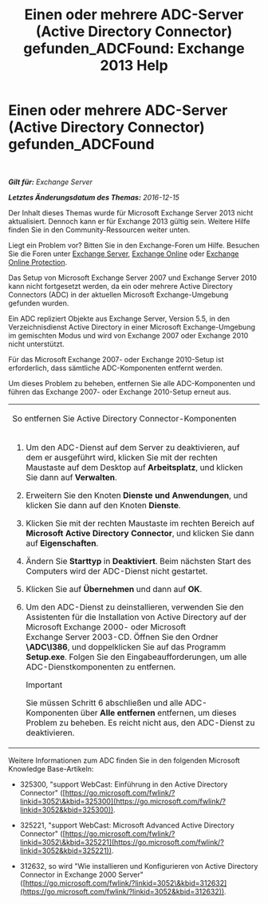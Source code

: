 ﻿---
title: 'Einen oder mehrere ADC-Server (Active Directory Connector) gefunden_ADCFound: Exchange 2013 Help'
TOCTitle: Einen oder mehrere ADC-Server (Active Directory Connector) gefunden_ADCFound
ms:assetid: a874f51f-09a2-4a76-9695-d61fb1ee6c1c
ms:mtpsurl: https://technet.microsoft.com/de-de/library/ms.exch.setupreadiness.adcfound(v=EXCHG.150)
ms:contentKeyID: 50476429
ms.date: 05/22/2018
mtps_version: v=EXCHG.150
ms.translationtype: MT
---

# Einen oder mehrere ADC-Server (Active Directory Connector) gefunden\_ADCFound

 

_**Gilt für:** Exchange Server_

_**Letztes Änderungsdatum des Themas:** 2016-12-15_

Der Inhalt dieses Themas wurde für Microsoft Exchange Server 2013 nicht aktualisiert. Dennoch kann er für Exchange 2013 gültig sein. Weitere Hilfe finden Sie in den Community-Ressourcen weiter unten.

Liegt ein Problem vor? Bitten Sie in den Exchange-Foren um Hilfe. Besuchen Sie die Foren unter [Exchange Server](https://go.microsoft.com/fwlink/p/?linkid=60612), [Exchange Online](https://go.microsoft.com/fwlink/p/?linkid=267542) oder [Exchange Online Protection](https://go.microsoft.com/fwlink/p/?linkid=285351).

Das Setup von Microsoft Exchange Server 2007 und Exchange Server 2010 kann nicht fortgesetzt werden, da ein oder mehrere Active Directory Connectors (ADC) in der aktuellen Microsoft Exchange-Umgebung gefunden wurden.

Ein ADC repliziert Objekte aus Exchange Server, Version 5.5, in den Verzeichnisdienst Active Directory in einer Microsoft Exchange-Umgebung im gemischten Modus und wird von Exchange 2007 oder Exchange 2010 nicht unterstützt.

Für das Microsoft Exchange 2007- oder Exchange 2010-Setup ist erforderlich, dass sämtliche ADC-Komponenten entfernt werden.

Um dieses Problem zu beheben, entfernen Sie alle ADC-Komponenten und führen das Exchange 2007- oder Exchange 2010-Setup erneut aus.


<table>
<colgroup>
<col style="width: 100%" />
</colgroup>
<tbody>
<tr class="odd">
<td><p>So entfernen Sie Active Directory Connector-Komponenten</p></td>
</tr>
<tr class="even">
<td><ol>
<li><p>Um den ADC-Dienst auf dem Server zu deaktivieren, auf dem er ausgeführt wird, klicken Sie mit der rechten Maustaste auf dem Desktop auf <strong>Arbeitsplatz</strong>, und klicken Sie dann auf <strong>Verwalten</strong>.</p></li>
<li><p>Erweitern Sie den Knoten <strong>Dienste und Anwendungen</strong>, und klicken Sie dann auf den Knoten <strong>Dienste</strong>.</p></li>
<li><p>Klicken Sie mit der rechten Maustaste im rechten Bereich auf <strong>Microsoft Active Directory Connector</strong>, und klicken Sie dann auf <strong>Eigenschaften</strong>.</p></li>
<li><p>Ändern Sie <strong>Starttyp</strong> in <strong>Deaktiviert</strong>. Beim nächsten Start des Computers wird der ADC-Dienst nicht gestartet.</p></li>
<li><p>Klicken Sie auf <strong>Übernehmen</strong> und dann auf <strong>OK</strong>.</p></li>
<li><p>Um den ADC-Dienst zu deinstallieren, verwenden Sie den Assistenten für die Installation von Active Directory auf der Microsoft Exchange 2000- oder Microsoft Exchange Server 2003-CD. Öffnen Sie den Ordner <strong>\ADC\I386</strong>, und doppelklicken Sie auf das Programm <strong>Setup.exe</strong>. Folgen Sie den Eingabeaufforderungen, um alle ADC-Dienstkomponenten zu entfernen.</p>

> [!IMPORTANT]
> Sie müssen Schritt&nbsp;6 abschließen und alle ADC-Komponenten über <STRONG>Alle entfernen</STRONG> entfernen, um dieses Problem zu beheben. Es reicht nicht aus, den ADC-Dienst zu deaktivieren.


</li>
</ol></td>
</tr>
</tbody>
</table>


Weitere Informationen zum ADC finden Sie in den folgenden Microsoft Knowledge Base-Artikeln:

  - 325300, "support WebCast: Einführung in den Active Directory Connector" ([https://go.microsoft.com/fwlink/?linkid=3052\&kbid=325300](https://go.microsoft.com/fwlink/?linkid=3052&kbid=325300)).

  - 325221, "support WebCast: Microsoft Advanced Active Directory Connector" ([https://go.microsoft.com/fwlink/?linkid=3052\&kbid=325221](https://go.microsoft.com/fwlink/?linkid=3052&kbid=325221)).

  - 312632, so wird "Wie installieren und Konfigurieren von Active Directory Connector in Exchange 2000 Server" ([https://go.microsoft.com/fwlink/?linkid=3052\&kbid=312632](https://go.microsoft.com/fwlink/?linkid=3052&kbid=312632)).

